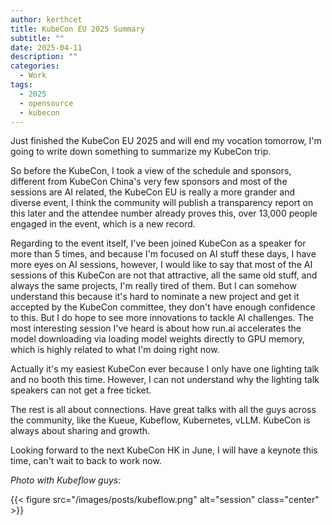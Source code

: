 ```yaml
---
author: kerthcet
title: KubeCon EU 2025 Summary
subtitle: ""
date: 2025-04-11
description: ""
categories:
  - Work
tags:
  - 2025
  - opensource
  - kubecon
---
```


Just finished the KubeCon EU 2025 and will end my vocation tomorrow, I'm going to write down something to summarize my KubeCon trip.

So before the KubeCon, I took a view of the schedule and sponsors, different from KubeCon China's very few sponsors and most of the sessions are AI related, the KubeCon EU is really a more grander and diverse event, I think the community will publish a transparency report on this later and the attendee number already proves this, over 13,000 people engaged in the event, which is a new record.

Regarding to the event itself, I've been joined KubeCon as a speaker for more than 5 times, and because I'm focused on AI stuff these days, I have more eyes on AI sessions, however, I would like to say that most of the AI sessions of this KubeCon are not that attractive, all the same old stuff, and always the same projects, I'm really tired of them. But I can somehow understand this because it's hard to nominate a new project and get it accepted by the KubeCon committee, they don't have enough confidence to this. But I do hope to see more innovations to tackle AI challenges. The most interesting session I've heard is about how run.ai accelerates the model downloading via loading model weights directly to GPU memory, which is highly related to what I'm doing right now.

Actually it's my easiest KubeCon ever because I only have one lighting talk and no booth this time. However, I can not understand why the lighting talk speakers can not get a free ticket.

The rest is all about connections. Have great talks with all the guys across the community, like the Kueue, Kubeflow, Kubernetes, vLLM. KubeCon is always about sharing and growth.

Looking forward to the next KubeCon HK in June, I will have a keynote this time, can't wait to back to work now.

_Photo with Kubeflow guys:_

{{< figure src="/images/posts/kubeflow.png" alt="session" class="center" >}}
